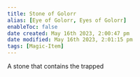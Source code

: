 ```yaml
---
title: Stone of Golorr
alias: [Eye of Golorr, Eyes of Golorr]
enableToc: false
date created: May 16th 2023, 2:00:47 pm
date modified: May 16th 2023, 2:01:15 pm
tags: [Magic-Item]
---
```

A stone that contains the trapped 